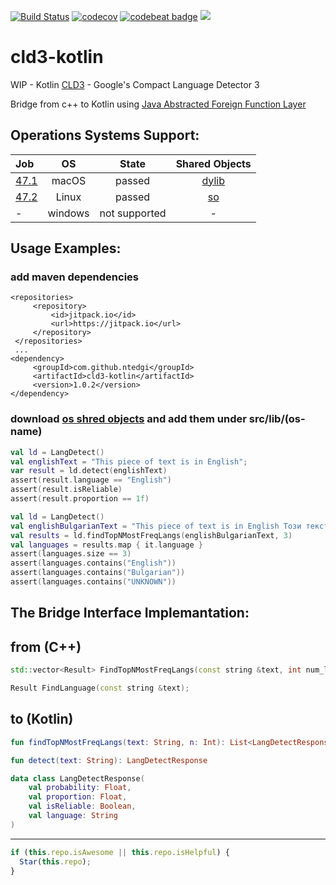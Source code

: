 [![Build Status](https://travis-ci.com/ntedgi/cld3-kotlin.svg?branch=master)](https://travis-ci.com/ntedgi/cld3-kotlin) [![codecov](https://codecov.io/gh/ntedgi/cld3-kotlin/branch/master/graph/badge.svg)](https://codecov.io/gh/ntedgi/cld3-kotlin)
[![codebeat badge](https://codebeat.co/badges/a92dd040-a71c-4644-96a9-daad0aeb9ac4)](https://codebeat.co/projects/github-com-ntedgi-cld3-kotlin-master) [![](https://jitpack.io/v/ntedgi/cld3-kotlin.svg)](https://jitpack.io/#ntedgi/cld3-kotlin)

# cld3-kotlin
WIP - Kotlin [CLD3](https://github.com/google/cld3#model) -  Google's Compact Language Detector 3 

Bridge from c++ to Kotlin using [Java Abstracted Foreign Function Layer](https://github.com/jnr/jnr-ffi)

## Operations Systems Support:

|Job | OS | State| Shared Objects|
|:------------- | :-------------:| :-------------:| :-------------:|
|[47.1](https://travis-ci.com/ntedgi/cld3-kotlin/builds/114315426)  | macOS | passed| [dylib](https://github.com/ntedgi/cld3-kotlin/tree/master/src/main/lib/osx) 
|[47.2](https://travis-ci.com/ntedgi/cld3-kotlin/builds/114315426)  | Linux | passed|[so](https://github.com/ntedgi/cld3-kotlin/tree/master/src/main/lib/unix) 
| -  | windows |not supported |-|



## Usage Examples: 


### add maven dependencies

```maven
<repositories>
     <repository>
         <id>jitpack.io</id>
         <url>https://jitpack.io</url>
     </repository>
 </repositories>
 ...
<dependency>
     <groupId>com.github.ntedgi</groupId>
     <artifactId>cld3-kotlin</artifactId>
     <version>1.0.2</version>
</dependency>

```

### download [os shred objects](https://github.com/ntedgi/cld3-kotlin/tree/master/src/main/lib) and add them under src/lib/(os-name)


```kotlin
val ld = LangDetect()
val englishText = "This piece of text is in English";
var result = ld.detect(englishText)
assert(result.language == "English")
assert(result.isReliable)
assert(result.proportion == 1f)
```


```kotlin
val ld = LangDetect()
val englishBulgarianText = "This piece of text is in English Този текст е на Български";
val results = ld.findTopNMostFreqLangs(englishBulgarianText, 3)
val languages = results.map { it.language }
assert(languages.size == 3)
assert(languages.contains("English"))
assert(languages.contains("Bulgarian"))
assert(languages.contains("UNKNOWN"))
```





## The Bridge Interface Implemantation:
 
## from (C++) 
```cpp
std::vector<Result> FindTopNMostFreqLangs(const string &text, int num_langs);
```
```cpp
Result FindLanguage(const string &text);
```

## to (Kotlin)
```kotlin
fun findTopNMostFreqLangs(text: String, n: Int): List<LangDetectResponse> 
```

```kotlin
fun detect(text: String): LangDetectResponse 
```

```kotlin
data class LangDetectResponse(
    val probability: Float,
    val proportion: Float,
    val isReliable: Boolean,
    val language: String
)
```
---
```ts
if (this.repo.isAwesome || this.repo.isHelpful) {
  Star(this.repo);
}
```

